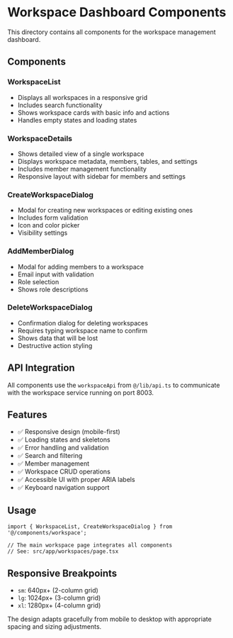 # Workspace Dashboard Components

This directory contains all components for the workspace management dashboard.

## Components

### WorkspaceList
- Displays all workspaces in a responsive grid
- Includes search functionality
- Shows workspace cards with basic info and actions
- Handles empty states and loading states

### WorkspaceDetails
- Shows detailed view of a single workspace
- Displays workspace metadata, members, tables, and settings
- Includes member management functionality
- Responsive layout with sidebar for members and settings

### CreateWorkspaceDialog
- Modal for creating new workspaces or editing existing ones
- Includes form validation
- Icon and color picker
- Visibility settings

### AddMemberDialog
- Modal for adding members to a workspace
- Email input with validation
- Role selection
- Shows role descriptions

### DeleteWorkspaceDialog
- Confirmation dialog for deleting workspaces
- Requires typing workspace name to confirm
- Shows data that will be lost
- Destructive action styling

## API Integration

All components use the `workspaceApi` from `@/lib/api.ts` to communicate with the workspace service running on port 8003.

## Features

- ✅ Responsive design (mobile-first)
- ✅ Loading states and skeletons  
- ✅ Error handling and validation
- ✅ Search and filtering
- ✅ Member management
- ✅ Workspace CRUD operations
- ✅ Accessible UI with proper ARIA labels
- ✅ Keyboard navigation support

## Usage

```tsx
import { WorkspaceList, CreateWorkspaceDialog } from '@/components/workspace';

// The main workspace page integrates all components
// See: src/app/workspaces/page.tsx
```

## Responsive Breakpoints

- `sm`: 640px+ (2-column grid)
- `lg`: 1024px+ (3-column grid) 
- `xl`: 1280px+ (4-column grid)

The design adapts gracefully from mobile to desktop with appropriate spacing and sizing adjustments.